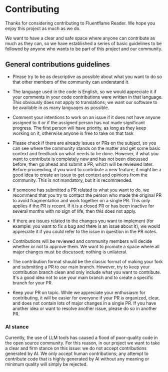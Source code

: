 # Contributing

Thanks for considering contributing to Fluentflame Reader. We hope you enjoy this project as much as we do.

We want to have a clear and safe space where anyone can contribute as much as they can, so we have established a series of basic guidelines to be followed by anyone who wants to be part of this project and our community.

## General contributions guidelines

- Please try to be as descriptive as possible about what you want to do so that other members of the community can understand it.

- The language used in the code is English, so we would appreciate it if your comments in your code contributions were written in that language. This obviously does not apply to translations; we want our software to be available in as many languages as possible.

- Comment your intentions to work on an issue if it does not have anyone assigned to it or if the assigned person has not made significant progress. The first person will have priority, as long as they keep working on it, otherwise anyone is free to take on that task

- Please check if there are already issues or PRs on the subject, so you can see where the community stands on the matter and get some basic context and feedback on what needs to be done. However, if what you want to contribute is completely new and has not been discussed before, then go ahead and submit a PR, which will be reviewed later. Before proceeding, if you want to contribute a new feature, it might be a good idea to create an issue to get context and opinions from the community. This is not mandatory, but it is recommended.

- If someone has submitted a PR related to what you want to do, we recommend that you try to contact the person who made the original PR to avoid fragmentation and work together on a single PR. This only applies if the PR is recent. If it is a closed PR or has been inactive for several months with no sign of life, then this does not apply.

- If there are issues related to the changes you want to implement (for example: you want to fix a bug and there is an issue about it), we would appreciate it if you could refer to the issue in question in the PR notes.

- Contributions will be reviewed and community members will decide whether or not to approve them. We want to promote a space where all major changes must be discussed; nothing is unilateral.

- The contribution format should be the classic format of making your fork and submitting a PR to our main branch. However, try to keep your contribution branch clean and only include what you want to contribute. It's a good idea not to use your main branch and to create a specific branch for your PR.

- Keep your PR on topic. While we appreciate your enthusiasm for contributing, it will be easier for everyone if your PR is organized, clear, and does not contain lots of major changes in a single PR. If you have another idea or want to resolve another issue, please do so in another PR.

### AI stance

Currently, the use of LLM tools has caused a flood of poor-quality code in the open source community. For this reason, in our project we want to take a clear and firm stance on this issue: we do not accept contributions generated by AI. We only accept human contributions; any attempt to contribute code that is highly generated by AI without any meaning or minimum quality will simply be rejected.

